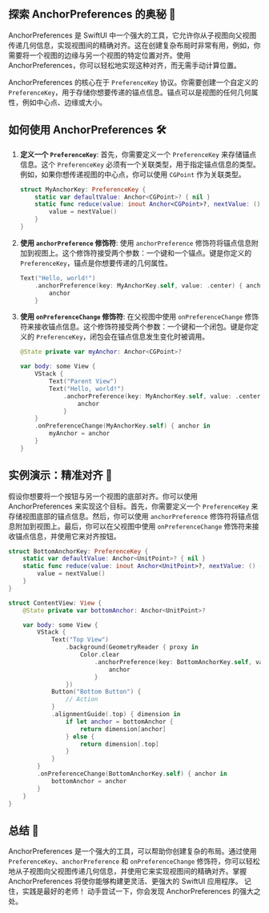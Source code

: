 ﻿## 探索 AnchorPreferences 的奥秘 🚀

AnchorPreferences 是 SwiftUI 中一个强大的工具，它允许你从子视图向父视图传递几何信息，实现视图间的精确对齐。这在创建复杂布局时非常有用，例如，你需要将一个视图的边缘与另一个视图的特定位置对齐。使用 AnchorPreferences，你可以轻松地实现这种对齐，而无需手动计算位置。

AnchorPreferences 的核心在于 `PreferenceKey` 协议。你需要创建一个自定义的 `PreferenceKey`，用于存储你想要传递的锚点信息。锚点可以是视图的任何几何属性，例如中心点、边缘或大小。

## 如何使用 AnchorPreferences 🛠️

1.  **定义一个 `PreferenceKey`**: 首先，你需要定义一个 `PreferenceKey` 来存储锚点信息。这个 `PreferenceKey` 必须有一个关联类型，用于指定锚点信息的类型。例如，如果你想传递视图的中心点，你可以使用 `CGPoint` 作为关联类型。

    ```swift
    struct MyAnchorKey: PreferenceKey {
        static var defaultValue: Anchor<CGPoint>? { nil }
        static func reduce(value: inout Anchor<CGPoint>?, nextValue: () -> Anchor<CGPoint>?) {
            value = nextValue()
        }
    }
    ```

2.  **使用 `anchorPreference` 修饰符**: 使用 `anchorPreference` 修饰符将锚点信息附加到视图上。这个修饰符接受两个参数：一个键和一个锚点。键是你定义的 `PreferenceKey`，锚点是你想要传递的几何属性。

    ```swift
    Text("Hello, world!")
        .anchorPreference(key: MyAnchorKey.self, value: .center) { anchor in
            anchor
        }
    ```

3.  **使用 `onPreferenceChange` 修饰符**: 在父视图中使用 `onPreferenceChange` 修饰符来接收锚点信息。这个修饰符接受两个参数：一个键和一个闭包。键是你定义的 `PreferenceKey`，闭包会在锚点信息发生变化时被调用。

    ```swift
    @State private var myAnchor: Anchor<CGPoint>?

    var body: some View {
        VStack {
            Text("Parent View")
            Text("Hello, world!")
                .anchorPreference(key: MyAnchorKey.self, value: .center) { anchor in
                    anchor
                }
        }
        .onPreferenceChange(MyAnchorKey.self) { anchor in
            myAnchor = anchor
        }
    }
    ```

## 实例演示：精准对齐 🎯

假设你想要将一个按钮与另一个视图的底部对齐。你可以使用 AnchorPreferences 来实现这个目标。首先，你需要定义一个 `PreferenceKey` 来存储视图底部的锚点信息。然后，你可以使用 `anchorPreference` 修饰符将锚点信息附加到视图上。最后，你可以在父视图中使用 `onPreferenceChange` 修饰符来接收锚点信息，并使用它来对齐按钮。

```swift
struct BottomAnchorKey: PreferenceKey {
    static var defaultValue: Anchor<UnitPoint>? { nil }
    static func reduce(value: inout Anchor<UnitPoint>?, nextValue: () -> Anchor<UnitPoint>?) {
        value = nextValue()
    }
}

struct ContentView: View {
    @State private var bottomAnchor: Anchor<UnitPoint>?

    var body: some View {
        VStack {
            Text("Top View")
                .background(GeometryReader { proxy in
                    Color.clear
                        .anchorPreference(key: BottomAnchorKey.self, value: .bottom) { anchor in
                            anchor
                        }
                })
            Button("Bottom Button") {
                // Action
            }
            .alignmentGuide(.top) { dimension in
                if let anchor = bottomAnchor {
                    return dimension[anchor]
                } else {
                    return dimension[.top]
                }
            }
        }
        .onPreferenceChange(BottomAnchorKey.self) { anchor in
            bottomAnchor = anchor
        }
    }
}
```

## 总结 🎉

AnchorPreferences 是一个强大的工具，可以帮助你创建复杂的布局。通过使用 `PreferenceKey`、`anchorPreference` 和 `onPreferenceChange` 修饰符，你可以轻松地从子视图向父视图传递几何信息，并使用它来实现视图间的精确对齐。掌握 AnchorPreferences 将使你能够构建更灵活、更强大的 SwiftUI 应用程序。 记住，实践是最好的老师！ 动手尝试一下，你会发现 AnchorPreferences 的强大之处。


